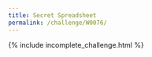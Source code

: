 ```yaml
---
title: Secret Spreadsheet
permalink: /challenge/W0076/
---
```


{% include incomplete_challenge.html %}

<div style="display:none;" id="walkthrough-content" markdown="1">

### Briefing: 
Recruit, we've stumbled upon something. We think it might really help in getting us closer to the Chiquitoos' plan to steal the shipment of Cola. They've created a spreadsheet listing all the containers they intend to target. Luckily for us, they've posted it online for other gang members to see and update. But, of course, being the clever cyber criminals they are, they've put it behind a particularly clever password system.

If you visit the page where it exists the ciphered password is there but it changes every two seconds; too fast for us to decipher and use. One of our engineers has been working on a Python script to try and get around it. Have a look at the script and see if you can make some changes to get it working.

**Tip:** Run the correct script to get the flag.

### Hint:
We believe the password starts with "Cola" and ends in numbers and upper or lower case characters.
Here is the corrected code: 
import urllib.request

# Define the URL of the page with the password
page_url = "http://www.chiquitooenterprise.com/password"

# Fetch the password from the page
with urllib.request.urlopen(page_url) as response:
    password = response.read().decode('utf-8')

# Reverse the password
reversed_password = password[::-1]

# Construct the URL with the reversed password
login_url = "http://www.chiquitooenterprise.com/password?code=" + reversed_password

# Send a request to log in with the reversed password
with urllib.request.urlopen(login_url) as response:
    login_response = response.read()

# Print the response from the login attempt
print(login_response.decode('utf-8'))


### How to Solve: 
1. Incomplete

</div>
